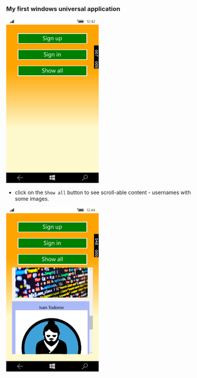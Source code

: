 ### My first windows universal application

<img src="initial_screen.png?raw=true" width="250" title="Initial screen" alt="Initial screen"/>

* click on the `Show all` button to see scroll-able content - usernames with some images. 

<img src="scrollable_content.png?raw=true" width="250" title="Scroll-able content" alt="Content"/>
